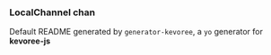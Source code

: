 ### LocalChannel chan

Default README generated by ```generator-kevoree```, a ```yo``` generator for __kevoree-js__